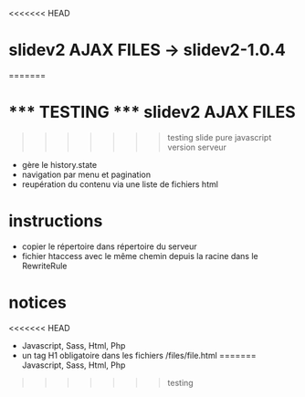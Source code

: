 <<<<<<< HEAD
#  slidev2 AJAX FILES -> slidev2-1.0.4
=======
# *** TESTING ***  slidev2 AJAX FILES 
>>>>>>> testing
slide pure javascript version serveur
- gère le history.state
- navigation par menu et pagination
- reupération du contenu via une liste de fichiers html

# instructions
- copier le répertoire dans répertoire du serveur
- fichier htaccess avec le même chemin depuis la racine dans le RewriteRule

# notices 
<<<<<<< HEAD
- Javascript, Sass, Html, Php
- un tag H1 obligatoire dans les fichiers /files/file.html
=======
Javascript, Sass, Html, Php
>>>>>>> testing

